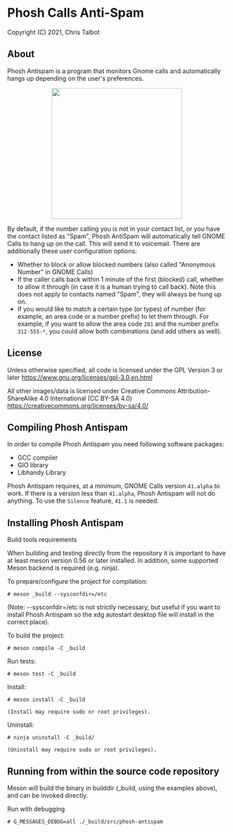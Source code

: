# Phosh Calls Anti-Spam

Copyright (C) 2021, Chris Talbot

## About
Phosh Antispam is a program that monitors Gnome calls and automatically hangs up
depending on the user's preferences.

<div align="center">
  <img src="https://gitlab.com/kop316/phosh-antispam/-/raw/master/data/metainfo/screenshot.png?inline=false" width="300" >
</div>

By default, if the number calling you is not in your contact list, or you have the contact listed as "Spam", Phosh AntiSpam will automatically tell GNOME Calls to hang up on the call. This will send it to voicemail. There are additionally these user configuration options:

- Whether to block or allow blocked numbers (also called "Anonymous Number" in GNOME Calls)
- If the caller calls back within 1 minute of the first (blocked) call, whether to allow it through (in case it is a human trying to call back). Note this does not apply to contacts named "Spam", they will always be hung up on.
- If you would like to match a certain type (or types) of number (for example, an area code or a number prefix) to let them through. For example, if you want to allow the area code `201` and the number prefix `312-555-*`, you could allow both combinations (and add others as well).

## License
Unless otherwise specified, all code is licensed under the GPL Version 3 or later
 https://www.gnu.org/licenses/gpl-3.0.en.html

All other images/data is licensed under  Creative Commons
Attribution-ShareAlike 4.0 International (CC BY-SA 4.0)
https://creativecommons.org/licenses/by-sa/4.0/

## Compiling Phosh Antispam
In order to compile Phosh Antispam you need following software packages:

- GCC compiler
- GIO library
- Libhandy Library

Phosh Antispam requires, at a minimum, GNOME Calls version `41.alpha` to work.
If there is a version less than `41.alpha`, Phosh Antispam will not do anything.
To use the `Silence` feature, `41.1` is needed.

## Installing Phosh Antispam
Build tools requirements

When building and testing directly from the repository it is important to
have at least meson version 0.56 or later installed. In addition, some
supported Meson backend is required (e.g. ninja).

To prepare/configure the project for compilation:

    # meson _build --sysconfdir=/etc

(Note: --sysconfdir=/etc is not strictly necessary, but useful if you want
to install Phosh Antispam so the xdg autostart desktop file will install in
the correct place).

To build the project:

    # meson compile -C _build

Run tests:

    # meson test -C _build

Install:

    # meson install -C _build

    (Install may require sudo or root privileges).

Uninstall:

    # ninja uninstall -C _build/

    (Uninstall may require sudo or root privileges).

## Running from within the source code repository
Meson will build the binary in builddir (_build, using the examples above), and
can be invoked directly.

  Run with debugging

    # G_MESSAGES_DEBUG=all ./_build/src/phosh-antispam

